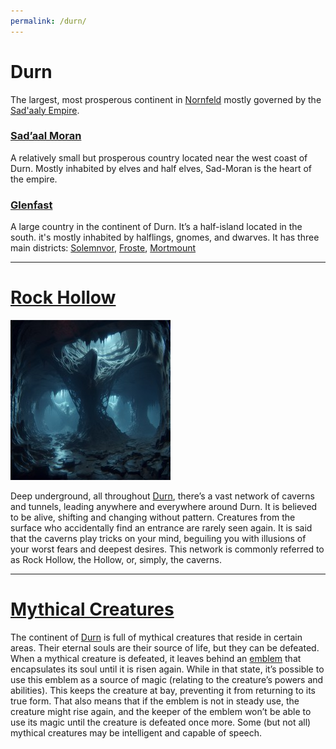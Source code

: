 ```yaml
---
permalink: /durn/
---
```


# Durn
The largest, most prosperous continent in [Nornfeld](nornfeld.md#nornfeld) mostly governed by the [Sad'aaly Empire](the-empire.md#the-sadaaly-empire).

### [Sad’aal Moran](sadaal-moran.md#sadaal-moran)
A relatively small but prosperous country located near the west coast of Durn. Mostly inhabited by elves and half elves, Sad-Moran is the heart of the empire.

### [Glenfast](glenfast.md#gelnfast)
A large country in the continent of Durn.
It’s a half-island located in the south. it's mostly inhabited by halflings, gnomes, and dwarves.
It has three main districts: [Solemnvor](glenfast.md#solemnvor), [Froste](glenfast.md#froste), [Mortmount](glenfast.md#mortmount)

---
# [Rock Hollow](rock-hollow.md#rock-hollow)

[![rock hollow](../../assets/images/rock-hollow-small.jpg)](../../assets/images/rock-hollow.png)

Deep underground, all throughout [Durn](#durn), there’s a vast network of caverns and tunnels, leading anywhere and everywhere around Durn. It is believed to be alive, shifting and changing without pattern. Creatures from the surface who accidentally find an entrance are rarely seen again. It is said that the caverns play tricks on your mind, beguiling you with illusions of your worst fears and deepest desires.
This network is commonly referred to as Rock Hollow, the Hollow, or, simply, the caverns.

---
# [Mythical Creatures](mythical-creatures.md#mythical-creatures)
The continent of [Durn](#durn) is full of mythical creatures that reside in certain areas. Their eternal souls are their source of life, but they can be defeated. When a mythical creature is defeated, it leaves behind an [emblem](#mythical-emblems) that encapsulates its soul until it is risen again. While in that state, it’s possible to use this emblem as a source of magic (relating to the creature’s powers and abilities). This keeps the creature at bay, preventing it from returning to its true form. That also means that if the emblem is not in steady use, the creature might rise again, and the keeper of the emblem won’t be able to use its magic until the creature is defeated once more.
Some (but not all) mythical creatures may be intelligent and capable of speech.
